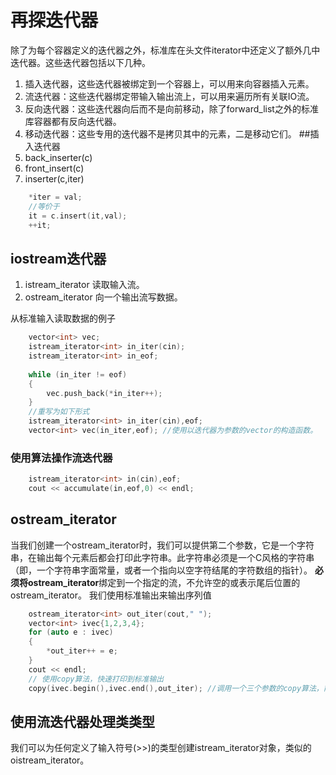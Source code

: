 # 再探迭代器
除了为每个容器定义的迭代器之外，标准库在头文件iterator中还定义了额外几中迭代器。这些迭代器包括以下几种。

1. 插入迭代器，这些迭代器被绑定到一个容器上，可以用来向容器插入元素。
2. 流迭代器：这些迭代器绑定带输入输出流上，可以用来遍历所有关联IO流。
3. 反向迭代器：这些迭代器向后而不是向前移动，除了forward_list之外的标准库容器都有反向迭代器。
4. 移动迭代器：这些专用的迭代器不是拷贝其中的元素，二是移动它们。
##插入迭代器
1. back_inserter(c)
2. front_insert(c)
3. inserter(c,iter)

```c++
    *iter = val;
    //等价于
    it = c.insert(it,val);
    ++it;
```

## iostream迭代器

1. istream_iterator 读取输入流。
2. ostream_iterator 向一个输出流写数据。

从标准输入读取数据的例子

```c++
    vector<int> vec;
    istream_iterator<int> in_iter(cin);
    istream_iterator<int> in_eof;
    
    while (in_iter != eof)
    {
        vec.push_back(*in_iter++);
    }
    //重写为如下形式
    istream_iterator<int> in_iter(cin),eof;
    vector<int> vec(in_iter,eof); //使用以迭代器为参数的vector的构造函数。
```
### 使用算法操作流迭代器

```c++
    istream_iterator<int> in(cin),eof;
    cout << accumulate(in,eof,0) << endl;
```
## ostream_iterator
当我们创建一个ostream_iterator时，我们可以提供第二个参数，它是一个字符串，在输出每个元素后都会打印此字符串。此字符串必须是一个C风格的字符串（即，一个字符串字面常量，或者一个指向以空字符结尾的字符数组的指针）。
**必须将ostream_iterator**绑定到一个指定的流，不允许空的或表示尾后位置的ostream_iterator。
我们使用标准输出来输出序列值

```c++
    ostream_iterator<int> out_iter(cout," ");
    vector<int> ivec{1,2,3,4};
    for (auto e : ivec)
    {
        *out_iter++ = e;
    }
    cout << endl;
    // 使用copy算法，快速打印到标准输出
    copy(ivec.begin(),ivec.end(),out_iter); //调用一个三个参数的copy算法，前两个迭代器是源迭代器，第三个迭代器是目的迭代器。
```
## 使用流迭代器处理类类型
我们可以为任何定义了输入符号(>>)的类型创建istream_iterator对象，类似的oistream_iterator。

